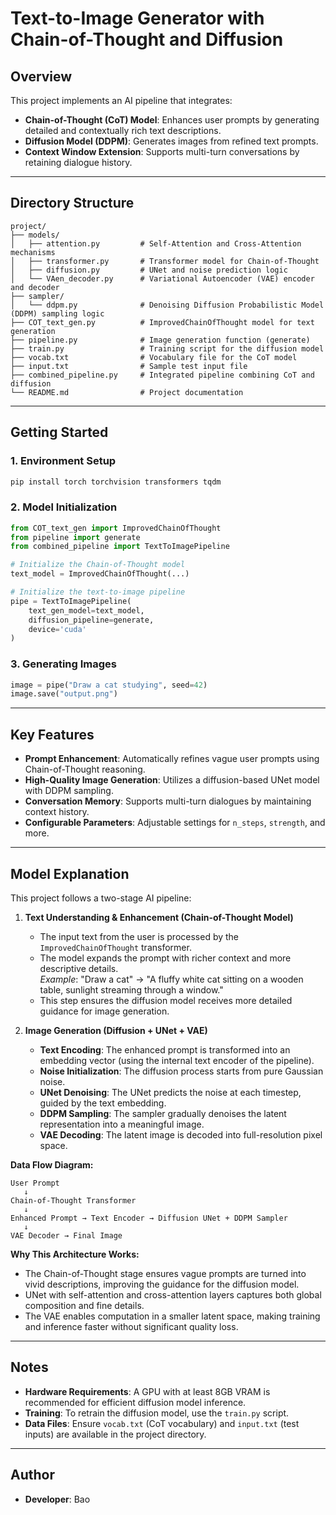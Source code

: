 # Text-to-Image Generator with Chain-of-Thought and Diffusion

## Overview

This project implements an AI pipeline that integrates:

- **Chain-of-Thought (CoT) Model**: Enhances user prompts by generating detailed and contextually rich text descriptions.
- **Diffusion Model (DDPM)**: Generates images from refined text prompts.
- **Context Window Extension**: Supports multi-turn conversations by retaining dialogue history.

---

## Directory Structure

```
project/
├── models/
│   ├── attention.py         # Self-Attention and Cross-Attention mechanisms
│   ├── transformer.py       # Transformer model for Chain-of-Thought
│   ├── diffusion.py         # UNet and noise prediction logic
│   └── VAen_decoder.py      # Variational Autoencoder (VAE) encoder and decoder
├── sampler/
│   └── ddpm.py              # Denoising Diffusion Probabilistic Model (DDPM) sampling logic
├── COT_text_gen.py          # ImprovedChainOfThought model for text generation
├── pipeline.py              # Image generation function (generate)
├── train.py                 # Training script for the diffusion model
├── vocab.txt                # Vocabulary file for the CoT model
├── input.txt                # Sample test input file
├── combined_pipeline.py     # Integrated pipeline combining CoT and diffusion
└── README.md                # Project documentation
```

---

## Getting Started

### 1. Environment Setup

```bash
pip install torch torchvision transformers tqdm
```

### 2. Model Initialization

```python
from COT_text_gen import ImprovedChainOfThought
from pipeline import generate
from combined_pipeline import TextToImagePipeline

# Initialize the Chain-of-Thought model
text_model = ImprovedChainOfThought(...)

# Initialize the text-to-image pipeline
pipe = TextToImagePipeline(
    text_gen_model=text_model,
    diffusion_pipeline=generate,
    device='cuda'
)
```

### 3. Generating Images

```python
image = pipe("Draw a cat studying", seed=42)
image.save("output.png")
```

---

## Key Features

- **Prompt Enhancement**: Automatically refines vague user prompts using Chain-of-Thought reasoning.
- **High-Quality Image Generation**: Utilizes a diffusion-based UNet model with DDPM sampling.
- **Conversation Memory**: Supports multi-turn dialogues by maintaining context history.
- **Configurable Parameters**: Adjustable settings for `n_steps`, `strength`, and more.

---

## Model Explanation

This project follows a two-stage AI pipeline:

1. **Text Understanding & Enhancement (Chain-of-Thought Model)**
   - The input text from the user is processed by the `ImprovedChainOfThought` transformer.
   - The model expands the prompt with richer context and more descriptive details.  
     *Example*: "Draw a cat" → "A fluffy white cat sitting on a wooden table, sunlight streaming through a window."
   - This step ensures the diffusion model receives more detailed guidance for image generation.

2. **Image Generation (Diffusion + UNet + VAE)**
   - **Text Encoding**: The enhanced prompt is transformed into an embedding vector (using the internal text encoder of the pipeline).
   - **Noise Initialization**: The diffusion process starts from pure Gaussian noise.
   - **UNet Denoising**: The UNet predicts the noise at each timestep, guided by the text embedding.
   - **DDPM Sampling**: The sampler gradually denoises the latent representation into a meaningful image.
   - **VAE Decoding**: The latent image is decoded into full-resolution pixel space.

**Data Flow Diagram:**
```
User Prompt
   ↓
Chain-of-Thought Transformer
   ↓
Enhanced Prompt → Text Encoder → Diffusion UNet + DDPM Sampler
   ↓
VAE Decoder → Final Image
```

**Why This Architecture Works:**
- The Chain-of-Thought stage ensures vague prompts are turned into vivid descriptions, improving the guidance for the diffusion model.
- UNet with self-attention and cross-attention layers captures both global composition and fine details.
- The VAE enables computation in a smaller latent space, making training and inference faster without significant quality loss.

---

## Notes

- **Hardware Requirements**: A GPU with at least 8GB VRAM is recommended for efficient diffusion model inference.
- **Training**: To retrain the diffusion model, use the `train.py` script.
- **Data Files**: Ensure `vocab.txt` (CoT vocabulary) and `input.txt` (test inputs) are available in the project directory.

---

## Author

- **Developer**: Bao
